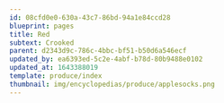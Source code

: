 ```yaml
---
id: 08cfd0e0-630a-43c7-86bd-94a1e84ccd28
blueprint: pages
title: Red
subtext: Crooked
parent: d2343d9c-786c-4bbc-bf51-b50d6a546ecf
updated_by: ea6393ed-5c2e-4abf-b78d-80b9488e0102
updated_at: 1643388019
template: produce/index
thumbnail: img/encyclopedias/produce/applesocks.png
---
```

